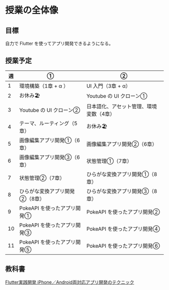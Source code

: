 # 授業の全体像

## 目標

自力で Flutter を使ってアプリ開発できるようになる。

## 授業予定

| 週  | ①                              | ②                                       |
| --- | ------------------------------ | --------------------------------------- |
| 1   | 環境構築（1章 + α ）           | UI 入門（3章 + α）                      |
| 2   | お休み🏖️                    | Youtube の UI クローン①                 |
| 3   | Youtube の UI クローン②        | 日本語化、アセット管理、環境変数（4章） |
| 4   | テーマ、ルーティング（5章）    | お休み🏖️                             |
| 5   | 画像編集アプリ開発①（6章）     | 画像編集アプリ開発②（6章）              |
| 6   | 画像編集アプリ開発③（6章）     | 状態管理①（7章）                        |
| 7   | 状態管理②（7章）               | ひらがな変換アプリ開発①（8章）          |
| 8   | ひらがな変換アプリ開発②（8章） | ひらがな変換アプリ開発③（8章）          |
| 9   | PokeAPI を使ったアプリ開発①    | PokeAPI を使ったアプリ開発②             |
| 10  | PokeAPI を使ったアプリ開発③    | PokeAPI を使ったアプリ開発④             |
| 11  | PokeAPI を使ったアプリ開発⑤    | PokeAPI を使ったアプリ開発⑥             |

## 教科書

[Flutter実践開発 iPhone／Android両対応アプリ開発のテクニック](https://gihyo.jp/book/2024/978-4-297-13993-3)
